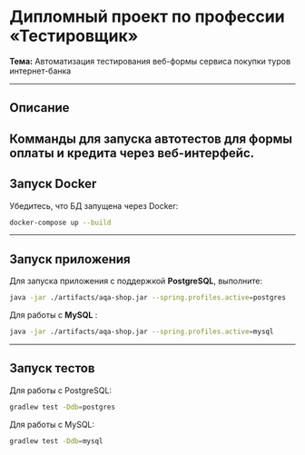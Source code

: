 # Дипломный проект по профессии «Тестировщик»  
**Тема:** Автоматизация тестирования веб-формы сервиса покупки туров интернет-банка  

---

## Описание
Комманды для запуска автотестов для формы оплаты и кредита через веб-интерфейс.
---

## Запуск Docker

Убедитесь, что БД запущена через Docker: 
```bash
docker-compose up --build
```
---

## Запуск приложения

Для запуска приложения с поддержкой **PostgreSQL**, выполните:

```bash
java -jar ./artifacts/aqa-shop.jar --spring.profiles.active=postgres
```

Для работы с **MySQL** :

```bash
java -jar ./artifacts/aqa-shop.jar --spring.profiles.active=mysql
```
---

## Запуск тестов
Для работы с PostgreSQL:
``` bash
gradlew test -Ddb=postgres
```
Для работы с  MySQL:
``` bash
gradlew test -Ddb=mysql
```

